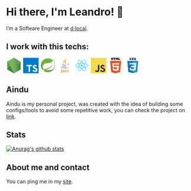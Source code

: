 # Hi there, I'm Leandro! 👋

I’m a Softeare Engineer at [d·local](https://dlocal.com/).
 
## I work with this techs:

<img height="42" width="42" src="https://raw.githubusercontent.com/github/explore/80688e429a7d4ef2fca1e82350fe8e3517d3494d/topics/nodejs/nodejs.png" /> <img height="42" width="42" src="https://raw.githubusercontent.com/github/explore/80688e429a7d4ef2fca1e82350fe8e3517d3494d/topics/typescript/typescript.png" /> <img height="42" width="42" src="https://raw.githubusercontent.com/github/explore/80688e429a7d4ef2fca1e82350fe8e3517d3494d/topics/spring-boot/spring-boot.png" /> <img height="42" width="42" src="https://raw.githubusercontent.com/github/explore/80688e429a7d4ef2fca1e82350fe8e3517d3494d/topics/java/java.png" /> <img height="42" width="42" src="https://raw.githubusercontent.com/github/explore/80688e429a7d4ef2fca1e82350fe8e3517d3494d/topics/react/react.png" /> <img height="42" width="42" src="https://raw.githubusercontent.com/github/explore/80688e429a7d4ef2fca1e82350fe8e3517d3494d/topics/javascript/javascript.png" /> <img height="42" width="42" src="https://raw.githubusercontent.com/github/explore/80688e429a7d4ef2fca1e82350fe8e3517d3494d/topics/html/html.png" /> <img height="42" width="42" src="https://raw.githubusercontent.com/github/explore/80688e429a7d4ef2fca1e82350fe8e3517d3494d/topics/css/css.png" />

## Aindu
Aindu is my personal project, was created with the idea of building some configs/tools to avoid some repetitive work, you can check the project on [link](https://github.com/orgs/aindu-core/repositories).

## Stats
[![Anurag's github stats](https://github-readme-stats.vercel.app/api?username=lmoscheni&show_icons=true&theme=gotham&count_private=true)](https://github.com/lmoscheni/github-readme-stats)

## About me and contact 
You can ping me in my <a href="https://lmoscheni.me" target="blank">site</a>.
